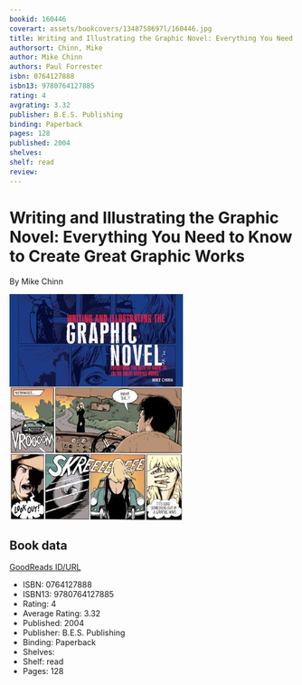 ```yaml
---
bookid: 160446
coverart: assets/bookcovers/1348758697l/160446.jpg
title: Writing and Illustrating the Graphic Novel: Everything You Need to Know to Create Great Graphic Works
authorsort: Chinn, Mike
author: Mike Chinn
authors: Paul Forrester
isbn: 0764127888
isbn13: 9780764127885
rating: 4
avgrating: 3.32
publisher: B.E.S. Publishing
binding: Paperback
pages: 128
published: 2004
shelves: 
shelf: read
review: 
---
```


# Writing and Illustrating the Graphic Novel: Everything You Need to Know to Create Great Graphic Works

By Mike Chinn

![](../../assets/bookcovers/1348758697l/160446.jpg)

## Book data

[GoodReads ID/URL](https://www.goodreads.com/book/show/160446)

- ISBN: 0764127888
- ISBN13: 9780764127885
- Rating: 4
- Average Rating: 3.32
- Published: 2004
- Publisher: B.E.S. Publishing
- Binding: Paperback
- Shelves: 
- Shelf: read
- Pages: 128

